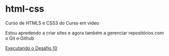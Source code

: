 # html-css
 Curso de HTML5 e CSS3 do Curso em vídeo

 Estou apredendo a criar sites e agora também a gerenciar repositórios com o Git e Github

 <a href="https://gustavoribeiro0.github.io/html-css/Desafios%20/desafio010/desafio-android/andoid.html">Executando o Desafio 10 </a>
